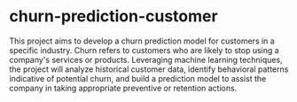# churn-prediction-customer
This project aims to develop a churn prediction model for customers in a specific industry. Churn refers to customers who are likely to stop using a company's services or products. Leveraging machine learning techniques, the project will analyze historical customer data, identify behavioral patterns indicative of potential churn, and build a prediction model to assist the company in taking appropriate preventive or retention actions.
